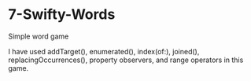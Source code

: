 # 7-Swifty-Words
Simple word game


I have used addTarget(), enumerated(), index(of:), joined(), replacingOccurrences(), property observers, and range operators in this game.

